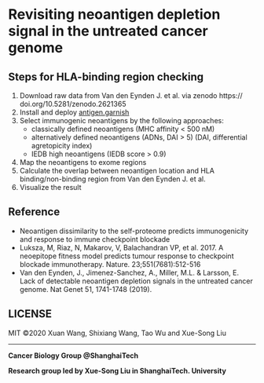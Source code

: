 # Revisiting neoantigen depletion signal in the untreated cancer genome


## Steps for HLA-binding region checking

1. Download raw data from Van den Eynden J. et al. via zenodo https:// doi.org/10.5281/zenodo.2621365
1. Install and deploy [antigen.garnish](https://github.com/immune-health/antigen.garnish)
1. Select immunogenic neoantigens by the following approaches:
    - classically defined neoantigens (MHC affinity < 500 nM)
    - alternatively defined neoantigens (ADNs, DAI > 5) (DAI, differential agretopicity index)
    - IEDB high neoantigens (IEDB score > 0.9)
1. Map the neoantigens to exome regions
1. Calculate the overlap between neoantigen location and HLA binding/non-binding region from Van den Eynden J. et al.
1. Visualize the result


## Reference 

- Neoantigen dissimilarity to the self-proteome predicts immunogenicity and response to immune checkpoint blockade
- Luksza, M, Riaz, N, Makarov, V, Balachandran VP, et al. 2017. A neoepitope fitness model predicts tumour response to checkpoint blockade immunotherapy. Nature. 23;551(7681):512-516
- Van den Eynden, J., Jimenez-Sanchez, A., Miller, M.L. & Larsson, E. Lack of detectable neoantigen depletion signals in the untreated cancer genome. Nat Genet 51, 1741-1748 (2019).

## LICENSE

MIT &copy;2020 Xuan Wang, Shixiang Wang, Tao Wu and Xue-Song Liu

***

**Cancer Biology Group @ShanghaiTech**

**Research group led by Xue-Song Liu in ShanghaiTech. University**